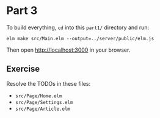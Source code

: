 # Part 3

To build everything, `cd` into this `part1/` directory and run:

```shell
elm make src/Main.elm --output=../server/public/elm.js
```

Then open [http://localhost:3000](http://localhost:3000) in your browser.

## Exercise

Resolve the TODOs in these files:
* `src/Page/Home.elm`
* `src/Page/Settings.elm`
* `src/Page/Article.elm`
